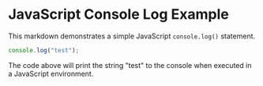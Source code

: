 # JavaScript Console Log Example

This markdown demonstrates a simple JavaScript `console.log()` statement.

```javascript
console.log("test");
```

The code above will print the string "test" to the console when executed in a JavaScript environment.

